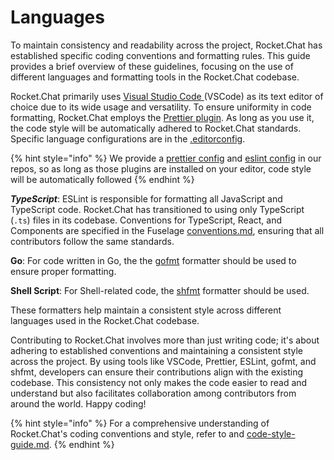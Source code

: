 # Languages

To maintain consistency and readability across the project, Rocket.Chat has established specific coding conventions and formatting rules. This guide provides a brief overview of these guidelines, focusing on the use of different languages and formatting tools in the Rocket.Chat codebase.

Rocket.Chat primarily uses [Visual Studio Code ](https://code.visualstudio.com/)(VSCode) as its text editor of choice due to its wide usage and versatility. To ensure uniformity in code formatting, Rocket.Chat employs the [Prettier plugin](https://marketplace.visualstudio.com/items?itemName=esbenp.prettier-vscode). As long as you use it, the code style will be automatically adhered to Rocket.Chat standards. Specific language configurations are in the [.editorconfig](https://github.com/RocketChat/Rocket.Chat/blob/develop/.editorconfig).

{% hint style="info" %}
We provide a [prettier config](https://github.com/RocketChat/Rocket.Chat/blob/develop/.prettierrc) and [eslint config](https://github.com/RocketChat/Rocket.Chat/blob/develop/apps/meteor/.eslintrc) in our repos, so as long as those plugins are installed on your editor, code style will be automatically followed
{% endhint %}

_**TypeScript**_: ESLint is responsible for formatting all JavaScript and TypeScript code. Rocket.Chat has transitioned to using only TypeScript (`.ts`) files in its codebase. Conventions for TypeScript, React, and Components are specified in the Fuselage [conventions.md](../../../fuselage/conventions.md "mention"), ensuring that all contributors follow the same standards.

**Go**: For code written in Go, the the [gofmt](https://pkg.go.dev/cmd/gofmt) formatter should be used to ensure proper formatting.&#x20;

**Shell Script**: For Shell-related code, the [shfmt](https://github.com/mvdan/sh) formatter should be used.&#x20;

These formatters help maintain a consistent style across different languages used in the Rocket.Chat codebase.

Contributing to Rocket.Chat involves more than just writing code; it's about adhering to established conventions and maintaining a consistent style across the project. By using tools like VSCode, Prettier, ESLint, gofmt, and shfmt, developers can ensure their contributions align with the existing codebase. This consistency not only makes the code easier to read and understand but also facilitates collaboration among contributors from around the world. Happy coding!

{% hint style="info" %}
For a comprehensive understanding of Rocket.Chat's coding conventions and style, refer to and [code-style-guide.md](code-style-guide.md "mention").
{% endhint %}
